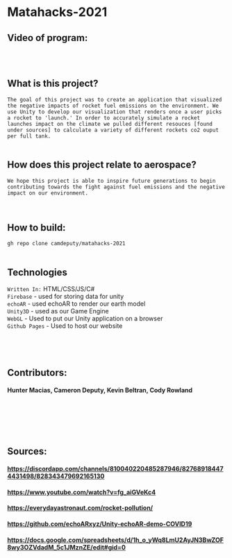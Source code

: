 # Matahacks-2021

## Video of program: 
<br>
<br>

## What is this project?
`The goal of this project was to create an application that visualized the negative impacts of rocket fuel emissions on the environment. We use Unity to develop our visualization that renders once a user picks a rocket to 'launch.' In order to accurately simulate a rocket launches impact on the climate we pulled different resouces [found under sources] to calculate a variety of different rockets co2 ouput per full tank.`
<br>
<br>

## How does this project relate to aerospace? 
`We hope this project is able to inspire future generations to begin contributing towards the fight against fuel emissions and the negative impact on our environment. `

<br>


## How to build: 
`gh repo clone camdeputy/matahacks-2021`
<br>
<br>

## Technologies 
`Written In:` HTML/CSS/JS/C# <br>
`Firebase` - used for storing data for unity <br>
`echoAR` - used echoAR to render our earth model <br>
`Unity3D` - used as our Game Engine <br>
`WebGL` - Used to put our Unity application on a browser <br>
`Github Pages` - Used to host our website <br>
### 
<br>
<br>

## Contributors:
#### Hunter Macias, Cameron Deputy, Kevin Beltran, Cody Rowland

<br>

## <br>
## Sources:
#### https://discordapp.com/channels/810040220485287946/827689184474431498/828343479692165130
#### https://www.youtube.com/watch?v=fg_aiGVeKc4
#### https://everydayastronaut.com/rocket-pollution/
#### https://github.com/echoARxyz/Unity-echoAR-demo-COVID19
#### https://docs.google.com/spreadsheets/d/1h_o_yWq8LmU2AyJN3BwZOF8wy3OZVdadM_5c1JMznZE/edit#gid=0

